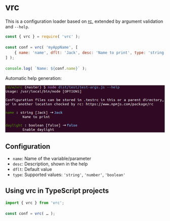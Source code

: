 # vrc

This is a configuration loader based on [rc](https://www.npmjs.com/package/rc),
extended by argument validation and `--help`.

```js
const { vrc } = require( 'vrc' );

const conf = vrc( 'myAppName', [
    { name: 'name', dflt: 'Jack', desc: 'Name to print', type: 'string' },
] );

console.log( `Name: ${conf.name}` );
```

Automatic help generation:

![Help demo](help-demo.png)

## Configuration

* `name`: Name of the variable/parameter
* `desc`: Description, shown in the help
* `dflt`: Default value
* `type`: Supported values: `'string'`, `'number'`, `'boolean'`


## Using vrc in TypeScript projects

```typescript
import { vrc } from 'vrc';

const conf = vrc( … );
```
